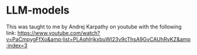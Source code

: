 # LLM-models
This was taught to me by  Andrej Karpathy on youtube with the following link: https://www.youtube.com/watch?v=PaCmpygFfXo&amp;list=PLAqhIrjkxbuWI23v9cThsA9GvCAUhRvKZ&amp;index=3
